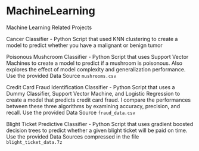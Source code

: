 # MachineLearning
Machine Learning Related Projects

Cancer Classifier - Python Script that used KNN clustering to create a model to predict whether you have a malignant or benign tumor

Poisonous Mushcroom Classifier - Python Script that uses Support Vector Machines to create a model to predict if a mushroom is poisonous. Also explores the effect of model complexity and generalization performance. Use the provided Data Source `mushrooms.csv`

Credit Card Fraud Identification Classifier - Python Script that uses a Dummy Classifier, Support Vector Machine, and Logistic Regression to create a model that predicts credit card fraud. I compare the performances between these three algorithms by examining accuracy, precision, and recall. Use the provided Data Source `fraud_data.csv`

Blight Ticket Predictive Classifier - Python Script that uses gradient boosted decision trees to predict whether a given blight ticket will be paid on time. Use the provided Data Sources compressed in the file `blight_ticket_data.7z`
